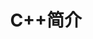 ---
layout: post
title: C++简介
description: >
  简单介绍 C++ 语言
image: /assets/img/blog/cpp.jpg
noindex: true
---